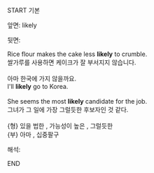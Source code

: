 START
기본

앞면:
likely


뒷면:
<div>Rice flour makes the cake less <strong>likely</strong> to crumble. </div><div><div>쌀가루를 사용하면 케이크가 잘 부서지지 않습니다.</div></div><div><br></div><div><div><div><span>아마 한국에 가지 않을까요.</span></div></div><div><div><span>I'll <strong>likely</strong> go to Korea.</span></div></div></div><div><br></div><div><div>She seems the most <b>likely</b> candidate for the job. </div><div>그녀가 그 일에 가장 그럴듯한 후보자인 것 같다.</div></div><div><br></div><div>{형} 있을 법한 , 가능성이 높은 , 그럴듯한<br>{부} 아마 , 십중팔구</div>


해석:
<!--ID: 1746614454211-->
END